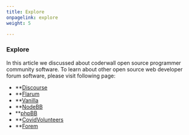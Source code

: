 ```yaml
---
title: Explore
onpagelink: explore
weight: 5

---
```


### **Explore**

In this article we discussed about coderwall open source programmer community software. To learn about other open source web developer forum software, please visit following page:

*   **[Discourse](https://products.containerize.com/discussion-forum/discourse/)
*   **[Flarum](https://products.containerize.com/discussion-forum/flarum/)
*   **[Vanilla](https://products.containerize.com/discussion-forum/vanilla/)
*   **[NodeBB](https://products.containerize.com/discussion-forum/nodebb/)
*   **[phpBB](https://products.containerize.com/discussion-forum/phpbb/)
*   **[CovidVolunteers](https://products.containerize.com/discussion-forum/covidvolunteers/)
*   **[Forem](https://products.containerize.com/discussion-forum/forem/)
 
